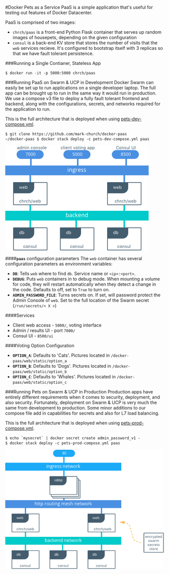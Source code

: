 #Docker Pets as a Service
PaaS is a simple application that's useful for testing out features of Docker Datacenter.

PaaS is comprised of two images:

- `chrch/paas` is a front-end Python Flask container that serves up random images of housepets, depending on the given configuration
- `consul` is a back-end KV store that stores the number of visits that the `web` services recieve. It's configured to bootstrap itself with 3 replicas so that we have fault tolerant persistence.

###Running a Single Contianer, Stateless App
```
$ docker run -it -p 5000:5000 chrch/paas
```


###Running PaaS on Swarm & UCP in Development
Docker Swarm can easily be set up to run applications on a single developer laptop. The full app can be brought up to run in the same way it would run in production. We use a compose v3 file to deploy a fully fault tolerant frontend and backend, along with the configurations, secrets, and networks required for the application to run.

This is the full architecture that is deployed when using [pets-dev-compose.yml](https://github.com/mark-church/pets/blob/master/pets-dev-compose.yml).

```
$ git clone https://github.com/mark-church/docker-paas
~/docker-paas $ docker stack deploy -c pets-dev-compose.yml paas
```

![](images/pets-dev-arch.png) 


####**`paas`** configuration parameters
The `web` container has several configuration parameters as environment variables:


- **`DB`**: Tells `web` where to find `db`. Service name or `<ip>:<port>`.
- **`DEBUG`**: Puts `web` containers in to debug mode. When mounting a volume for code, they will restart automatically when they detect a change in the code. Defaults to off, set to `True` to turn on.
- **`ADMIN_PASSWORD_FILE`**: Turns secrets on. If set, will password protect the Admin Console of `web`. Set to the full location of the Swarm secret (`/run/secrets/< X >`)

####Services
- Client web access - `5000/`, voting interface
- Admin / results UI - port `7000/`
- Consul UI - `8500/ui`

####Voting Option Configuration

- **`OPTION_A`**: Defaults to 'Cats'. Pictures located in `/docker-paas/web/static/option_a`
- **`OPTION_B`**: Defaults to 'Dogs'. Pictures located in `/docker-paas/web/static/option_b`
- **`OPTION_C`**: Defaults to 'Whales'. Pictures located in `/docker-paas/web/static/option_c`





###Running Pets on Swarm & UCP in Production
Production apps have entirely different requirements when it comes to security, deployment, and also security. Fortunately, deployment on Swarm & UCP is very much the same from development to production. Some minor additions to our compose file add in capabilities for secrets and also for L7 load balancing.

This is the full architecture that is deployed when using [pets-prod-compose.yml](https://github.com/mark-church/pets/blob/master/pets-prod-compose.yml).

```
$ echo `mysecret` | docker secret create admin_password_v1 -
$ docker stack deploy -c pets-prod-compose.yml paas
```

![](images/pets-prod-arch.png) 

